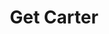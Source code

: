 ---
title: "Get Carter"
year: 1971
rating: 4
stars: "★★★★"
liked: true
rewatched: false
permalink: "get-carter"
watched_on: 2025-10-17
---